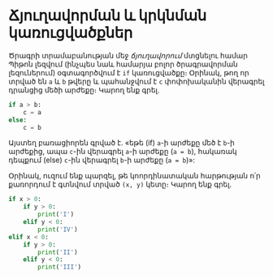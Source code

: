 # Ճյուղավորման և կրկնման կառուցվածքներ

Ծրագրի տրամաբանության մեջ _ճյուղավորում_ մտցնելու համար Պիթոն լեզվում (ինչպես նաև համարյա բոլոր ծրագրավորման լեզուներում) օգտագործվում է `if` կառուցվածքը։ Օրինակ, թող որ տրված են `a` և `b` թվերը և պահանջվում է `c` փոփոխականին վերագրել դրանցից մեծի արժեքը։ Կարող ենք գրել․

```Python
if a > b:
    c = a
else:
    c = b
```

Այստեղ բառացիորեն գրված է. «եթե (if) `a`-ի արժեքը մեծ է `b`-ի արժեքից, ապա `c`-ին վերագրել `a`-ի արժեքը (`a = b`), հակառակ դեպքում (else) `c`-ին վերագրել `b`-ի արժեքը (`a = b`)»:




Օրինակ, ուզում ենք պարզել, թե կոորդինատական հարթության ո՛ր քառորդում է գտնվում տրված `(x, y)` կետը։ Կարող ենք գրել․

```Python
if x > 0:
    if y > 0:
        print('I')
    elif y < 0:
        print('IV')
elif x < 0:
    if y > 0:
        print('II')
    elif y < 0:
        print('III')
```

